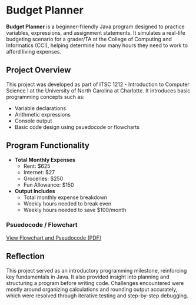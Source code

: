 # Budget Planner 
**Budget Planner** is a beginner-friendly Java program designed to practice variables, expressions, and assignment statements. It simulates a real-life budgeting scenario for a grader/TA at the College of Computing and Informatics (CCI), helping determine how many hours they need to work to afford living expenses. 

## Project Overview 
This project was developed as part of ITSC 1212 - Introduction to Computer Science I at the University of North Carolina at Charlotte. It introduces basic programming concepts such as: 
- Variable declarations
- Arithmetic expressions
- Console output
- Basic code design using psuedocode or flowcharts

## Program Functionality 
- **Total Monthly Expenses**
  - Rent: $625
  - Internet: $27
  - Groceries: $250
  - Fun Allowance: $150
- **Output Includes**
  - Total monthly expense breakdown
  -  Weekly hours needed to break even
  -  Weekly hours needed to save $100/month
 
### Psuedocode / Flowchart 
[View Flowchart and Pseudocode (PDF)](./Samuel%20Ramdial%20-%20Project%201%20Flowchart%20and%20Pseudocode.pdf)

## Reflection 
This project served as an introductory programming milestone, reinforcing key fundamentals in Java. It also provided insight into planning and structuring a program before writing code. Challenges encountered were mostly around organizing calculations and rounding output accurately, which were resolved through iterative testing and step-by-step debugging. 
